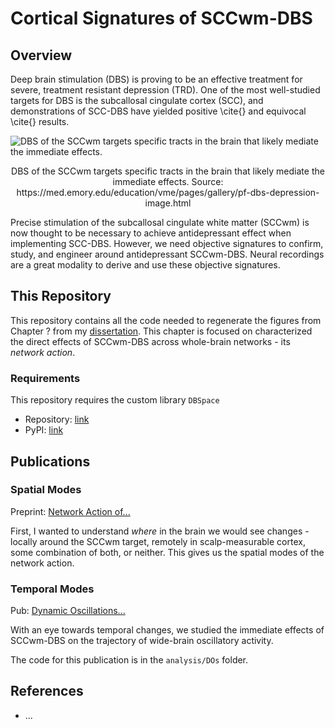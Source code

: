 # Cortical Signatures of SCCwm-DBS
## Overview
Deep brain stimulation (DBS) is proving to be an effective treatment for severe, treatment resistant depression (TRD).
One of the most well-studied targets for DBS is the subcallosal cingulate cortex (SCC), and demonstrations of SCC-DBS have yielded positive \cite{} and equivocal \cite{} results.

![DBS of the SCCwm targets specific tracts in the brain that likely mediate the immediate effects.](https://med.emory.edu/education/vme/assets/images/gallery/dbs-depression/dbs-for-major-depression.jpg)
<p align="center">DBS of the SCCwm targets specific tracts in the brain that likely mediate the immediate effects. Source: https://med.emory.edu/education/vme/pages/gallery/pf-dbs-depression-image.html</p>

Precise stimulation of the subcallosal cingulate white matter (SCCwm) is now thought to be necessary to achieve antidepressant effect when implementing SCC-DBS.
However, we need objective signatures to confirm, study, and engineer around antidepressant SCCwm-DBS.
Neural recordings are a great modality to derive and use these objective signatures.

## This Repository
This repository contains all the code needed to regenerate the figures from Chapter ? from my [dissertation]().
This chapter is focused on characterized the direct effects of SCCwm-DBS across whole-brain networks - its *network action*.

### Requirements
This repository requires the custom library ```DBSpace``` 
* Repository: [link](https://github.com/virati/DBSpace)
* PyPI: [link](https://pypi.org/project/dbspace/)


## Publications

### Spatial Modes
Preprint: [Network Action of...](https://www.medrxiv.org/content/10.1101/2022.07.27.22278130v1)

First, I wanted to understand *where* in the brain we would see changes - locally around the SCCwm target, remotely in scalp-measurable cortex, some combination of both, or neither.
This gives us the spatial modes of the network action.

### Temporal Modes
Pub: [Dynamic Oscillations...](https://www.frontiersin.org/articles/10.3389/fnins.2022.768355/full)

With an eye towards temporal changes, we studied the immediate effects of SCCwm-DBS on the trajectory of wide-brain oscillatory activity.

The code for this publication is in the ```analysis/DOs``` folder.

## References
* ...
